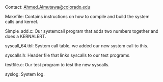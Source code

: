 Contact: Ahmed.Almutawa@colorado.edu

Makefile: Contains instructions on how to compile and build the system calls and kernel.

Simple_add.c: Our systemcall program that adds two numbers together and does a KERNALERT.

syscall_64.tbl: System call table, we added our new system call to this.

syscalls.h: Header file that links syscalls to our test programs.

testfile.c: Our test program to test the new syscalls.

syslog: System log.
